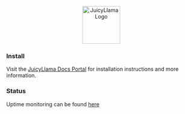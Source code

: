 <div align="center">
  <a href="https://juicyllama.com/" target="_blank">
    <img src="https://juicyllama.com/assets/images/icon.png" width="100" alt="JuicyLlama Logo" />
  </a>

</div>

### Install

Visit the [JuicyLlama Docs Portal](https://docs.juicyllama.com/#installation) for installation instructions and more information.

### Status
Uptime monitoring can be found [here](https://status.juicyllama.com/) 

